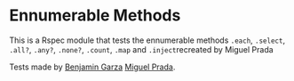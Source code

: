 # Ennumerable Methods

This is a Rspec module that tests the ennumerable methods `.each`, `.select`, `.all?`, `.any?`, `.none?`, `.count`, `.map` and `.inject`recreated by Miguel Prada

Tests made by [Benjamin Garza](https://github.com/BenjaminGarza) [Miguel Prada](https://github.com/mapra99).
